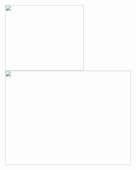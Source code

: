<img src="https://i.imgur.com/WAtGNF6.png" width="250" height="209"/> <img src="https://i.imgur.com/d9ulNUe.gif" width="400" height="300"/>

